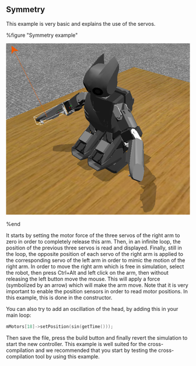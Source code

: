 ## Symmetry

This example is very basic and explains the use of the servos.

%figure "Symmetry example"

![example_symmetry.png](images/example_symmetry.png)

%end

It starts by setting the motor force of the three servos of the right arm to
zero in order to completely release this arm. Then, in an infinite loop, the
position of the previous three servos is read and displayed. Finally, still in
the loop, the opposite position of each servo of the right arm is applied to the
corresponding servo of the left arm in order to mimic the motion of the right
arm. In order to move the right arm which is free in simulation, select the
robot, then press Ctrl+Alt and left click on the arm, then without releasing the
left button move the mouse. This will apply a force (symbolized by an arrow)
which will make the arm move. Note that it is very important to enable the
position sensors in order to read motor positions. In this
example, this is done in the constructor.

You can also try to add an oscillation of the head, by adding this in your main
loop:

```c
mMotors[18]->setPosition(sin(getTime()));
```

Then save the file, press the build button and finally revert the simulation to
start the new controller. This example is well suited for the cross-compilation
and we recommended that you start by testing the cross-compilation tool by using
this example.
